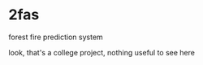 # 2fas
 forest fire prediction system
 
 look, that's a college project, nothing useful to see here
